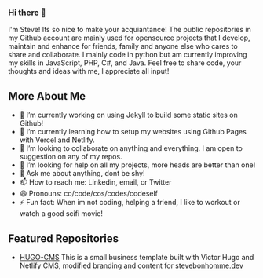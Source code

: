 ### Hi there 👋
I'm Steve! Its so nice to make your acquiantance! The public repositories in my Github account are mainly used for opensource projects that I develop, maintain and enhance for friends, family and anyone else who cares to share and collaborate. I mainly code in python but am currently improving my skills in JavaScript, PHP, C#, and Java. Feel free to share code, your thoughts and ideas with me, I appreciate all input!


## More About Me 

- 🔭 I’m currently working on using Jekyll to build some static sites on Github!
- 🌱 I’m currently learning how to setup my websites using Github Pages with Vercel and Netlify.
- 👯 I’m looking to collaborate on anything and everything. I am open to suggestion on any of my repos.
- 🤔 I’m looking for help on all my projects, more heads are better than one!
- 💬 Ask me about anything, dont be shy!
- 📫 How to reach me: Linkedin, email, or Twitter
- 😄 Pronouns: co/code/cos/codes/codeself
- ⚡ Fun fact: When im not coding, helping a friend, I like to workout or watch a good scifi movie!

## Featured Repositories
* [HUGO-CMS](https://github.com/stevebonhomme/hugo-cms/blob/master/README.md) 
This is a small business template built with Victor Hugo and Netlify CMS, modified branding and content for [stevebonhomme.dev](https://stevebonhomme.dev)
